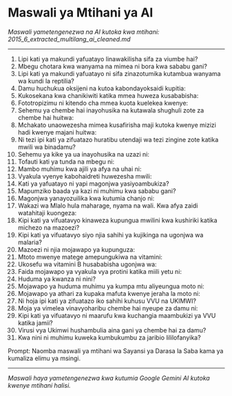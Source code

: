 # Maswali ya Mtihani ya AI
*Maswali yametengenezwa na AI kutoka kwa mtihani: 2015_6_extracted_multilang_ai_cleaned.md*

---

1.  Lipi kati ya makundi yafuatayo linawakilisha sifa za viumbe hai?
2.  Mbegu chotara kwa wanyama na mimea ni bora kwa sababu gani?
3.  Lipi kati ya makundi yafuatayo ni sifa zinazotumika kutambua wanyama wa kundi la reptilia?
4.  Damu huchukua oksijeni na kutoa kabondayoksaidi kupitia:
5.  Kukosekana kwa chanikiwiti katika mmea huweza kusababisha:
6.  Fototropizimu ni kitendo cha mmea kuota kuelekea kwenye:
7.  Sehemu ya chembe hai inayohusika na kutawala shughuli zote za chembe hai huitwa:
8.  Mchakato unaowezesha mimea kusafirisha maji kutoka kwenye mizizi hadi kwenye majani huitwa:
9.  Ni tezi ipi kati ya zifuatazo huratibu utendaji wa tezi zingine zote katika mwili wa binadamu?
10. Sehemu ya kike ya ua inayohusika na uzazi ni:
11. Tofauti kati ya tunda na mbegu ni:
12. Mambo muhimu kwa ajili ya afya na uhai ni:
13. Vyakula vyenye kabohaidreti huwezesha mwili:
14. Kati ya yafuatayo ni yapi magonjwa yasiyoambukiza?
15. Mapumziko baada ya kazi ni muhimu kwa sababu gani?
16. Magonjwa yanayozuilika kwa kutumia chanjo ni:
17. Wakazi wa Mlalo hula maharage, nyama na wali. Kwa afya zaidi watahitaji kuongeza:
18. Kipi kati ya vifuatavyo kinaweza kupungua mwilini kwa kushiriki katika michezo na mazoezi?
19. Kipi kati ya vifuatavyo siyo njia sahihi ya kujikinga na ugonjwa wa malaria?
20. Mazoezi ni njia mojawapo ya kupunguza:
21. Mtoto mwenye matege amepungukiwa na vitamini:
22. Ukosefu wa vitamini B husababisha ugonjwa wa:
23. Faida mojawapo ya vyakula vya protini katika miili yetu ni:
24. Huduma ya kwanza ni nini?
25. Mojawapo ya huduma muhimu ya kumpa mtu aliyeungua moto ni:
26. Mojawapo ya athari za kupaka mafuta kwenye jeraha la moto ni:
27. Ni hoja ipi kati ya zifuatazo iko sahihi kuhusu VVU na UKIMWI?
28. Moja ya vimelea vinavyoharibu chembe hai nyeupe za damu ni:
29. Kipi kati ya vifuatavyo ni maarufu kwa kuchangia maambukizi ya VVU katika jamii?
30. Virusi vya Ukimwi hushambulia aina gani ya chembe hai za damu?
31. Kwa nini ni muhimu kuweka kumbukumbu za jaribio lililofanyika?

Prompt: Naomba maswali ya mtihani wa Sayansi ya Darasa la Saba kama ya kumaliza elimu ya msingi.

---
*Maswali haya yametengenezwa kwa kutumia Google Gemini AI kutoka kwenye mtihani halisi.*
